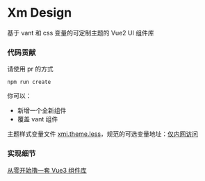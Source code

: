 # Xm Design

基于 vant 和 css 变量的可定制主题的 Vue2 UI 组件库

### 代码贡献

请使用 pr 的方式

```shell
npm run create
```

你可以：

- 新增一个全新组件
- 覆盖 vant 组件

主题样式变量文件 [xmi.theme.less](./xmi.theme.less)，规范的可选变量地址：[仅内网访问](http://api.jituancaiyun.net/xmflow-fe/#/var)

### 实现细节

[从零开始撸一套 Vue3 组件库](https://iming.work/detail/5f814d8da0dfbd512014726b)


